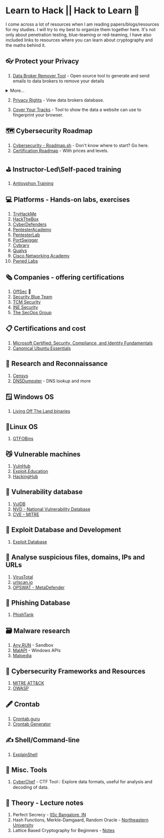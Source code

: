 # Learn to Hack || Hack to Learn 🥷

I come across a lot of resources when I am reading papers/blogs/resources for my studies. I will try to my best to organize them together here. It's not only about penetration testing, blue-teaming or red-teaming, I have also included links to resources where you can learn about cryptography and the maths behind it.

## 👓 Protect your Privacy

1. [Data Broker Remover Tool](https://remover.visiblelabs.org/) - Open source tool to generate and send emails to data brokers to remove your details
<details>
<summary>
   More...
</summary>
 
- Source code available: https://github.com/visible-cx/databroker_remover
</details>

2. [Privacy Rights](https://privacyrights.org/data-brokers) - View data brokers database.

3. [Cover Your Tracks](https://coveryourtracks.eff.org/) - Tool to show the data a website can use to fingerprint your browser.

## 🗺️ Cybersecurity Roadmap

1. [Cybersecurity - Roadmap.sh](https://roadmap.sh/cyber-security) - Don't know where to start? Go here.
2. [Certification Roadmap](https://pauljerimy.com/security-certification-roadmap/) - With prices and levels.

## ⛳ Instructor-Led\Self-paced training

1. [Antisyphon Training](https://www.antisyphontraining.com/)

## 💻 Platforms - Hands-on labs, exercises

1.  [TryHackMe](https://tryhackme.com/signup?referrer=655bc3c21f4d8e155c0ec8c3)
2.  [HackTheBox](https://www.hackthebox.com/)
3.  [CyberDefenders](https://cyberdefenders.org/)
4.  [PentesterAcademy](https://www.pentesteracademy.com/)
5.  [PentesterLab](https://pentesterlab.com/)
6.  [PortSwigger](https://portswigger.net/web-security)
7.  [Cybrary](https://www.cybrary.it/)
8.  [Qualys](https://www.qualys.com/training/)
9.  [Cisco Networking Academy](https://www.netacad.com/)
10. [Pwned Labs](https://pwnedlabs.io/)

## 🗞️ Companies - offering certifications

1.  [OffSec](https://www.offsec.com/courses/) 🍯
2.  [Security Blue Team](https://www.securityblue.team/)
3.  [TCM Security](https://certifications.tcm-sec.com/)
4.  [INE Security](https://security.ine.com/)
5.  [The SecOps Group](https://secops.group/)

## 📋 Certifications and cost

1.  [Microsoft Certified: Security, Compliance, and Identity Fundamentals](https://learn.microsoft.com/en-us/credentials/certifications/security-compliance-and-identity-fundamentals/)
2.  [Canonical Ubuntu Essentials](https://ubuntu.com/credentials)

## 🔪 Research and Reconnaissance

1. [Censys](https://search.censys.io/)
2. [DNSDumpster](https://dnsdumpster.com/) - DNS lookup and more

## 🪟 Windows OS

1. [Living Off The Land binaries](https://lolbas-project.github.io/)

## 🐧Linux OS

1. [GTFOBins](https://gtfobins.github.io/)

## 😼 Vulnerable machines 

1. [VulnHub](https://vulnhub.com/)
2.  [Exploit.Education](https://exploit.education)
3.  [HackingHub](https://www.hackinghub.io/)

## 🔑 Vulnerability database

1.  [VulDB](https://vuldb.com/)
2.  [NVD - National Vulnerability Database](https://nvd.nist.gov/vuln/search)
3.  [CVE - MITRE](https://cve.mitre.org/)

## 🐛 Exploit Database and Development

1. [Exploit Database](https://www.exploit-db.com/)

## 🔎 Analyse suspicious files, domains, IPs and URLs

1.  [VirusTotal](https://www.virustotal.com/gui/home/upload)
2.  [urlscan.io](https://urlscan.io/)
3.  [OPSWAT - MetaDefender](https://metadefender.opswat.com/)

## 🐡 Phishing Database

1. [PhishTank](https://phishtank.org/)

## 🗃️ Malware research

1.  [Any.RUN](https://any.run/) - Sandbox
2.  [MalAPI](https://malapi.io/) - Windows APIs
3.  [Malpedia](https://malpedia.caad.fkie.fraunhofer.de/)

## 🧭 Cybersecurity Frameworks and Resources

1.  [MITRE ATT&CK](https://attack.mitre.org/)
2.  [OWASP](https://owasp.org/)

## 🖋️ Crontab 

1.  [Crontab.guru](https://crontab.guru/)
2.  [Crontab Generator](https://crontab-generator.org/)

## ✍️ Shell/Command-line

1. [ExplainShell](https://explainshell.com/)

## 🧰 Misc. Tools

1. [CyberChef](https://gchq.github.io/CyberChef/) - CTF Tool💡 Explore data formats, useful for analysis and decoding of data.  

## 📔 Theory - Lecture notes

1.  Perfect Secrecy - [IISc Bangalore, IN](https://www.csa.iisc.ac.in/~arpita/Cryptography16/Lecture3_Atlanta.pdf)
2.  Hash Functions, Merkle-Damgaard, Random Oracle - [Northeastern University](https://www.khoury.northeastern.edu/home/wichs/class/crypto-fall15/lecture11.pdf)
3.  Lattice Based Cryptography for Beginners - [Notes](https://eprint.iacr.org/2015/938.pdf)

